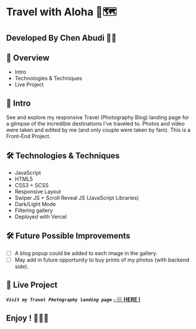 # Travel with Aloha 🌺🗺️

## **Developed By Chen Abudi** 👩‍💻‍

## 📢 Overview

- Intro
- Technologies & Techniques
- Live Project

## 🔎 Intro

See and explore my responsive Travel (Photography Blog) landing page for a glimpse of the incredible destinations I've traveled to.
Photos and video were taken and edited by me (and only couple were taken by fam). This is a Front-End Project.

## 🛠️ Technologies & Techniques

- JavaScript
- HTML5
- CSS3 + SCSS
- Responsive Layout
- Swiper JS + Scroll Reveal JS (JavaScript Libraries)
- Dark/Light Mode
- Filtering gallery
- Deployed with Vercel

## 🛠️ Future Possible Improvements

- [ ] A blog popup could be added to each image in the gallery.
- [ ] May add in future opportunity to buy prints of my photos (with backend side).

## 💎 Live Project

**_`Visit my Travel Photography landing page`_** [&#128073;&#127997; **HERE !**](https://travel-with-aloha.vercel.app/)

## **Enjoy ! 🌺👋🏽**
